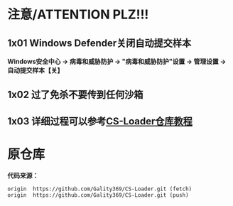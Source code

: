 # 注意/ATTENTION PLZ!!!

## 1x01 Windows Defender关闭自动提交样本

**Windows安全中心 -> 病毒和威胁防护 -> "病毒和威胁防护"设置 -> 管理设置 -> 自动提交样本【关】**

## 1x02 过了免杀不要传到任何沙箱

## 1x03 详细过程可以参考[CS-Loader仓库教程](https://github.com/Gality369/CS-Loader/blob/master/README.md#%E4%BD%BF%E7%94%A8)


# 原仓库

**代码来源：**

```
origin	https://github.com/Gality369/CS-Loader.git (fetch)
origin	https://github.com/Gality369/CS-Loader.git (push)
```